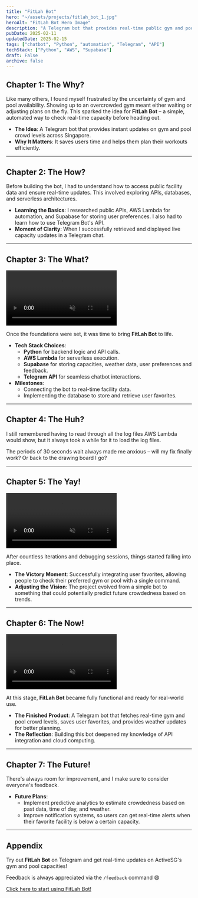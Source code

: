 ```yaml
---
title: "FitLah Bot"
hero: "~/assets/projects/fitlah_bot_1.jpg"
heroAlt: "FitLah Bot Hero Image"
description: "A Telegram bot that provides real-time public gym and pool capacity in Singapore, helping users plan their workouts efficiently."
pubDate: 2025-02-11
updatedDate: 2025-02-15
tags: ["chatbot", "Python", "automation", "Telegram", "API"]
techStack: ["Python", "AWS", "Supabase"]
draft: False
archive: false
---
```


## Chapter 1: The Why?

Like many others, I found myself frustrated by the uncertainty of gym and pool availability. Showing up to an overcrowded gym meant either waiting or adjusting plans on the fly. This sparked the idea for **FitLah Bot** &ndash; a simple, automated way to check real-time capacity before heading out.

- **The Idea**: A Telegram bot that provides instant updates on gym and pool crowd levels across Singapore.
- **Why It Matters**: It saves users time and helps them plan their workouts efficiently.

---

## Chapter 2: The How?

Before building the bot, I had to understand how to access public facility data and ensure real-time updates. This involved exploring APIs, databases, and serverless architectures.

- **Learning the Basics**: I researched public APIs, AWS Lambda for automation, and Supabase for storing user preferences. I also had to learn how to use Telegram Bot's API.
- **Moment of Clarity**: When I successfully retrieved and displayed live capacity updates in a Telegram chat.

---

## Chapter 3: The What?

<video autoplay loop muted playsinline class="w-5/6 h-auto text-white pointer-events-none cursor-none" aria-label="Demo of FitLah bot">
  <source src="/projects/fitlah_bot_start.webm" type="video/webm">
  <source src="/projects/fitlah_bot_start.mp4" type="video/mp4">
  Your browser does not support the video tag.
</video>

Once the foundations were set, it was time to bring **FitLah Bot** to life.

- **Tech Stack Choices**:
  - **Python** for backend logic and API calls.
  - **AWS Lambda** for serverless execution.
  - **Supabase** for storing capacities, weather data, user preferences and feedback.
  - **Telegram API** for seamless chatbot interactions.
- **Milestones**:
  - Connecting the bot to real-time facility data.
  - Implementing the database to store and retrieve user favorites.

---

## Chapter 4: The Huh?

I still remembered having to read through all the log files AWS Lambda would show, but it always took a while for it to load the log files.

The periods of 30 seconds wait always made me anxious &ndash; will my fix finally work? Or back to the drawing board I go?

---

## Chapter 5: The Yay!

<video autoplay loop muted playsinline class="w-5/6 h-auto text-white pointer-events-none cursor-none z-50" aria-label="Demo of FitLah bot adding user's favourites">
  <source src="/projects/fitlah_bot_addfav.webm" type="video/webm">
  <source src="/projects/fitlah_bot_addfav.mp4" type="video/mp4">
  Your browser does not support the video tag.
</video>

After countless iterations and debugging sessions, things started falling into place.

- **The Victory Moment**: Successfully integrating user favorites, allowing people to check their preferred gym or pool with a single command.
- **Adjusting the Vision**: The project evolved from a simple bot to something that could potentially predict future crowdedness based on trends.

---

## Chapter 6: The Now!

<video autoplay loop muted playsinline class="w-5/6 h-auto text-white pointer-events-none cursor-none" aria-label="Demo of FitLah bot showing user's favourites">
  <source src="/projects/fitlah_bot_showfav.webm" type="video/webm">
  <source src="/projects/fitlah_bot_showfav.mp4" type="video/mp4">
  Your browser does not support the video tag.
</video>

At this stage, **FitLah Bot** became fully functional and ready for real-world use.

- **The Finished Product**: A Telegram bot that fetches real-time gym and pool crowd levels, saves user favorites, and provides weather updates for better planning.
- **The Reflection**: Building this bot deepened my knowledge of API integration and cloud computing.

---

## Chapter 7: The Future!

There's always room for improvement, and I make sure to consider everyone's feedback.

- **Future Plans**:
  - Implement predictive analytics to estimate crowdedness based on past data, time of day, and weather.
  - Improve notification systems, so users can get real-time alerts when their favorite facility is below a certain capacity.

---

## Appendix

Try out **FitLah Bot** on Telegram and get real-time updates on ActiveSG's gym and pool capacities!

Feedback is always appreciated via the `/feedback` command 😄

[Click here to start using FitLah Bot!](https://t.me/fitlahsg_bot)
